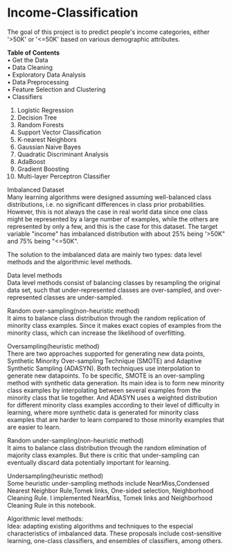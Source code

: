 # Income-Classification<br/>
The goal of this project is to predict people's income categories, either '>50K' or '<=50K' based on various demographic attributes.<br/>

**Table of Contents<br/>**
• Get the Data<br/>
• Data Cleaning<br/>
• Exploratory Data Analysis<br/>
• Data Preprocessing<br/>
• Feature Selection and Clustering<br/>
• Classifiers
1. Logistic Regression<br/>
2. Decision Tree<br/>
3. Random Forests<br/>
4. Support Vector Classification<br/>
5. K-nearest Neighbors<br/>
6. Gaussian Naive Bayes<br/>
7. Quadratic Discriminant Analysis<br/>
8. AdaBoost<br/>
9. Gradient Boosting<br/>
10. Multi-layer Perceptron Classifier<br/>
  
Imbalanced Dataset<br/>
Many learning algorithms were designed assuming well-balanced class distributions, i.e. no significant differences in class prior probabilities. However, this is not always the case in real world data since one class might be represented by a large number of examples, while the others are represented by only a few, and this is the case for this dataset. The target variable "income" has imbalanced distribution with about 25% being '>50K" and 75% being "<=50K".

The solution to the imbalanced data are mainly two types: data level methods and the algorithmic level methods.<br/>

Data level methods<br/>
Data level methods consist of balancing classes by resampling the original data set, such that under-represented classes are over-sampled, and over-represented classes are under-sampled.

Random over-sampling(non-heuristic method)<br/>
It aims to balance class distribution through the random replication of minority class examples. Since it makes exact copies of examples from the minority class, which can increase the likelihood of overfitting.

Oversampling(heuristic method)<br/>
There are two approaches supported for generating new data points, Synthetic Minority Over-sampling Technique (SMOTE) and Adaptive Synthetic Sampling (ADASYN). Both techniques use interpolation to generate new datapoints. To be specific, SMOTE is an over-sampling method with synthetic data generation. Its main idea is to form new minority class examples by interpolating between several examples from the minority class that lie together. And ADASYN uses a weighted distribution for different minority class examples according to their level of difficulty in learning, where more synthetic data is generated for minority class examples that are harder to learn compared to those minority examples that are easier to learn.


Random under-sampling(non-heuristic method)<br/>
It aims to balance class distribution through the random elimination of majority class examples. But there is critic that under-sampling can eventually discard data potentially important for learning.


Undersampling(heuristic method)<br/>
Some heuristic under-sampling methods include NearMiss,Condensed Nearest Neighbor Rule,Tomek links, One-sided selection, Neighborhood Cleaning Rule. I implemented NearMiss, Tomek links and Neighborhood Cleaning Rule in this notebook.<br/>

Algorithmic level methods:<br/>
Idea: adapting existing algorithms and techniques to the especial characteristics of imbalanced data. These proposals include cost-sensitive learning, one-class classifiers, and ensembles of classifiers, among others.
